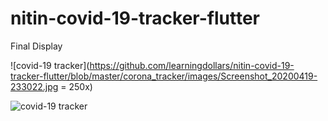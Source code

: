 # nitin-covid-19-tracker-flutter

Final Display

![covid-19 tracker](https://github.com/learningdollars/nitin-covid-19-tracker-flutter/blob/master/corona_tracker/images/Screenshot_20200419-233022.jpg = 250x)

![covid-19 tracker](https://github.com/learningdollars/nitin-covid-19-tracker-flutter/blob/master/corona_tracker/images/Screenshot_20200419-233028.jpg)


